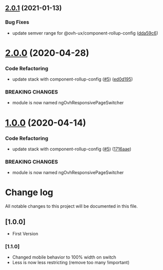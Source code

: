 ## [2.0.1](https://github.com/ovh/manager/compare/@ovh-ux/ng-ovh-responsive-page-switcher@2.0.0...@ovh-ux/ng-ovh-responsive-page-switcher@2.0.1) (2021-01-13)


### Bug Fixes

* update semver range for @ovh-ux/component-rollup-config ([dda59c6](https://github.com/ovh/manager/commit/dda59c6b71cb4ad9ab98f06a0bf995a7eb45a1d9))



# [2.0.0](https://github.com/ovh/manager/compare/@ovh-ux/ng-ovh-responsive-page-switcher@1.0.0...@ovh-ux/ng-ovh-responsive-page-switcher@2.0.0) (2020-04-28)


### Code Refactoring

* update stack with component-rollup-config ([#5](https://github.com/ovh/manager/issues/5)) ([ed0d195](https://github.com/ovh/manager/commit/ed0d1954e690d8296037ef59f70df813979f04cf))


### BREAKING CHANGES

* module is now named ngOvhResponsivePageSwitcher



# [1.0.0](https://github.com/ovh-ux/ng-ovh-responsive-page-switcher/compare/v1.1.1...v1.0.0) (2020-04-14)


### Code Refactoring

* update stack with component-rollup-config ([#5](https://github.com/ovh-ux/ng-ovh-responsive-page-switcher/issues/5)) ([1716aae](https://github.com/ovh-ux/ng-ovh-responsive-page-switcher/commit/1716aae940ddf69d1ddeab629aae8405f6d9dbda))


### BREAKING CHANGES

* module is now named ngOvhResponsivePageSwitcher



# Change log
All notable changes to this project will be documented in this file.

## [1.0.0]
- First Version

### [1.1.0]
- Changed mobile behavior to 100% width on switch
- Less is now less restricting (remove too many !important)
